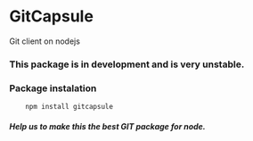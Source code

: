 # GitCapsule
Git client on nodejs

### This package is in development and is very unstable.

### Package instalation

        npm install gitcapsule


##### Help us to make this the best GIT package for node.
